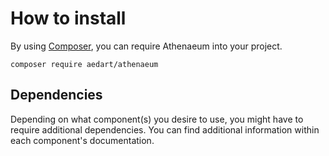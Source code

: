# How to install

By using [Composer](https://getcomposer.org/), you can require Athenaeum into your project. 

```console
composer require aedart/athenaeum
```

## Dependencies

Depending on what component(s) you desire to use, you might have to require additional dependencies.
You can find additional information within each component's documentation. 
